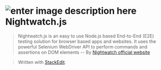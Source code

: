 # ![enter image description here](http://nightwatchjs.org/img/logo-nightwatch.png) Nightwatch.js

> Nightwatch.js is an easy to use Node.js based End-to-End (E2E) testing solution for browser based apps and websites. It uses the powerful Selenium WebDriver API to perform commands and assertions on DOM elements
-- By [Nightwatch official website](http://nightwatchjs.org/)




> Written with [StackEdit](https://stackedit.io/).